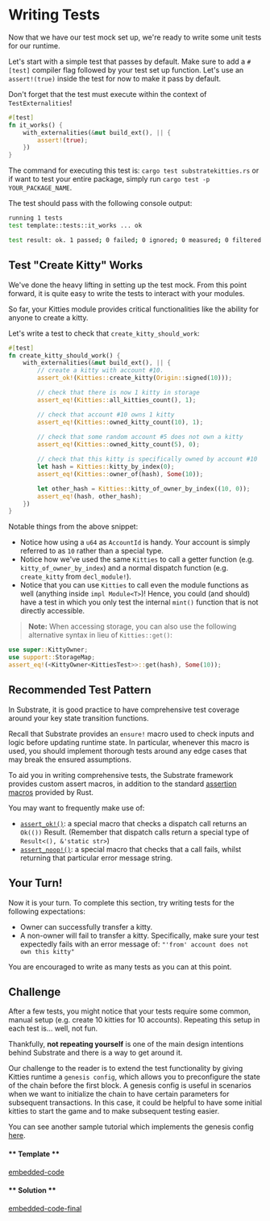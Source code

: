 Writing Tests
===

Now that we have our test mock set up, we're ready to write some unit tests for our runtime.

Let's start with a simple test that passes by default. Make sure to add a `#[test]` compiler flag followed by your test set up function. Let's use an `assert!(true)` inside the test for now to make it pass by default. 

Don't forget that the test must execute within the context of `TestExternalities`!

```rust
#[test]
fn it_works() {
	with_externalities(&mut build_ext(), || {
		assert!(true);
	})
}
```

The command for executing this test is: 
`cargo test substratekitties.rs` or if want to test your entire package, simply run `cargo test -p YOUR_PACKAGE_NAME`.

The test should pass with the following console output: 

```zsh
running 1 tests
test template::tests::it_works ... ok

test result: ok. 1 passed; 0 failed; 0 ignored; 0 measured; 0 filtered out
```

## Test "Create Kitty" Works

We've done the heavy lifting in setting up the test mock. From this point forward, it is quite easy to write the tests to interact with your modules.

So far, your Kitties module provides critical functionalities like the ability for anyone to create a kitty.

Let's write a test to check that `create_kitty_should_work`: 

```rust
#[test]
fn create_kitty_should_work() {
	with_externalities(&mut build_ext(), || {
		// create a kitty with account #10.
		assert_ok!(Kitties::create_kitty(Origin::signed(10)));

		// check that there is now 1 kitty in storage
		assert_eq!(Kitties::all_kitties_count(), 1);

		// check that account #10 owns 1 kitty
		assert_eq!(Kitties::owned_kitty_count(10), 1);
		
		// check that some random account #5 does not own a kitty
		assert_eq!(Kitties::owned_kitty_count(5), 0);

		// check that this kitty is specifically owned by account #10
		let hash = Kitties::kitty_by_index(0);
		assert_eq!(Kitties::owner_of(hash), Some(10));

		let other_hash = Kitties::kitty_of_owner_by_index((10, 0));
		assert_eq!(hash, other_hash);
	})
}
```

Notable things from the above snippet:

- Notice how using a `u64` as `AccountId` is handy. Your account is simply referred to as `10` rather than a special type.
- Notice how we've used the same `Kitties` to call a getter function (e.g. `kitty_of_owner_by_index`) and a normal dispatch function (e.g. `create_kitty` from `decl_module!`).
- Notice that you can use `Kitties` to call even the module functions as well (anything inside `impl Module<T>`)! Hence, you could (and should) have a test in which you only test the internal `mint()` function that is not directly accessible.

> **Note:** When accessing storage, you can also use the following alternative syntax in lieu of `Kitties::get()`: 

```rust
use super::KittyOwner;
use support::StorageMap;
assert_eq!(<KittyOwner<KittiesTest>>::get(hash), Some(10));
```

## Recommended Test Pattern

In Substrate, it is good practice to have comprehensive test coverage around your key state transition functions.

Recall that Substrate provides an `ensure!` macro used to check inputs and logic before updating runtime state. In particular, whenever this macro is used, you should implement thorough tests around any edge cases that may break the ensured assumptions. 

To aid you in writing comprehensive tests, the Substrate framework provides custom assert macros, in addition to the standard [assertion macros](https://doc.rust-lang.org/std/macro.assert.html) provided by Rust. 

You may want to frequently make use of: 
- [`assert_ok!()`](https://crates.parity.io/srml_support/macro.assert_ok.html): a special macro that checks a dispatch call returns an `Ok(())` Result. (Remember that dispatch calls return a special type of `Result<(), &'static str>`)
- [`assert_noop!()`](https://crates.parity.io/srml_support/macro.assert_noop.html): a special macro that checks that a call fails, whilst returning that particular error message string.

## Your Turn!

Now it is your turn. To complete this section, try writing tests for the following expectations:
  - Owner can successfully transfer a kitty.
  - A non-owner will fail to transfer a kitty. Specifically, make sure your test expectedly fails with an error message of: `"'from' account does not own this kitty"`

You are encouraged to write as many tests as you can at this point. 

## Challenge
After a few tests, you might notice that your tests require some common, manual setup (e.g. create 10 kitties for 10 accounts). Repeating this setup in each test is... well, not fun. 

Thankfully, __not repeating yourself__ is one of the main design intentions behind Substrate and there is a way to get around it.

Our challenge to the reader is to extend the test functionality by giving Kitties runtime a `genesis config`, which allows you to preconfigure the state of the chain before the first block. A genesis config is useful in scenarios when we want to initialize the chain to have certain parameters for subsequent transactions. In this case, it could be helpful to have some initial kitties to start the game and to make subsequent testing easier.

You can see another sample tutorial which implements the genesis config [here](https://docs.substrate.dev/docs/building-the-substrate-tcr-runtime#section-using-the-genesis-config).

<!-- tabs:start -->

#### ** Template **

[embedded-code](./assets/5.2-template.rs ':include :type=code embed-template')

#### ** Solution **

[embedded-code-final](./assets/5.2-finished-code.rs ':include :type=code embed-final')

<!-- tabs:end -->